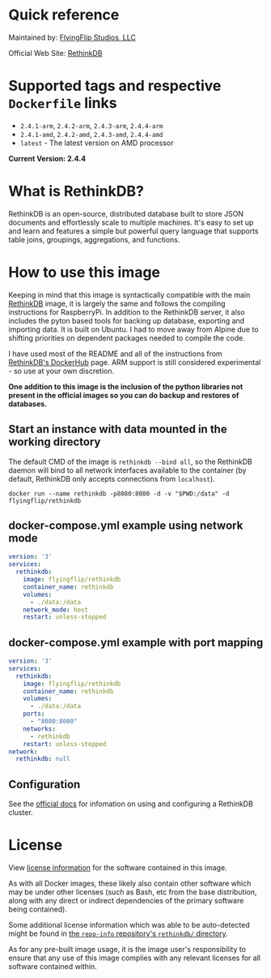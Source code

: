 # Quick reference
Maintained by: [FlyingFlip Studios, LLC](https:www.flyingflip.com)  

Official Web Site: [RethinkDB](https://www.rethinkdb.com)


# Supported tags and respective `Dockerfile` links

- `2.4.1-arm`, `2.4.2-arm`, `2.4.3-arm`, `2.4.4-arm`
- `2.4.1-amd`, `2.4.2-amd`, `2.4.3-amd`, `2.4.4-amd`
- `latest` - The latest version on AMD processor

**Current Version: 2.4.4**

# What is RethinkDB?

RethinkDB is an open-source, distributed database built to store JSON documents and effortlessly scale to multiple machines. It's easy to set up and learn and features a simple but powerful query language that supports table joins, groupings, aggregations, and functions.

# How to use this image
Keeping in mind that this image is syntactically compatible with the main [RethinkDB](https://www.rethinkdb.com) image, it is largely the same and follows the compiling instructions for RaspberryPi. In addition to the RethinkDB server, it also includes the pyton based tools for backing up database, exporting and importing data. It is built on Ubuntu. I had to move away from Alpine due to shifting priorities on dependent packages needed to compile the code.

I have used most of the README and all of the instructions from [RethinkDB's DockerHub](https://hub.docker.com/_/rethinkdb) page. ARM support is still considered experimental - so use at your own discretion.  

**One addition to this image is the inclusion of the python libraries not present in the official images so you can do backup and restores of databases.**  

## Start an instance with data mounted in the working directory

The default CMD of the image is  `rethinkdb --bind all`, so the RethinkDB daemon will bind to all network interfaces available to the container (by default, RethinkDB only accepts connections from  `localhost`).

```
docker run --name rethinkdb -p8080:8080 -d -v "$PWD:/data" -d flyingflip/rethinkdb
```
## docker-compose.yml example using network mode

```yml
version: '3'
services:
  rethinkdb:
    image: flyingflip/rethinkdb
    container_name: rethinkdb
    volumes:
      - ./data:/data
    network_mode: host
    restart: unless-stopped
```

## docker-compose.yml example with port mapping
```yml
version: '3'
services:
  rethinkdb:
    image: flyingflip/rethinkdb
    container_name: rethinkdb
    volumes:
      - ./data:/data
    ports:
      - "8080:8080"
    networks:
      - rethinkdb
    restart: unless-stopped
network:
  rethinkdb: null
```

## Configuration

See the  [official docs](http://www.rethinkdb.com/docs/)  for infomation on using and configuring a RethinkDB cluster.

# License

View  [license information](https://raw.githubusercontent.com/rethinkdb/rethinkdb/next/LICENSE)  for the software contained in this image.

As with all Docker images, these likely also contain other software which may be under other licenses (such as Bash, etc from the base distribution, along with any direct or indirect dependencies of the primary software being contained).

Some additional license information which was able to be auto-detected might be found in  [the  `repo-info`  repository's  `rethinkdb/`  directory](https://github.com/docker-library/repo-info/tree/master/repos/rethinkdb).

As for any pre-built image usage, it is the image user's responsibility to ensure that any use of this image complies with any relevant licenses for all software contained within.
